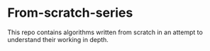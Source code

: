 # From-scratch-series

This repo contains algorithms written from scratch in an attempt to understand their working in depth. 

